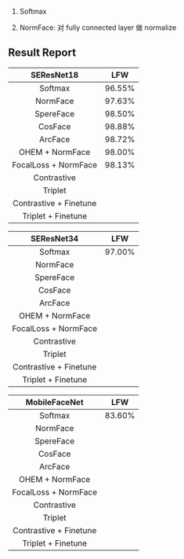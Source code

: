 1. Softmax

2. NormFace: 对 fully connected layer 做 normalize 


## Result Report

|      SEResNet18    |   LFW  |
|:------------------:|:------:|
|       Softmax      | 96.55% |
|       NormFace     | 97.63% |
|      SpereFace     | 98.50% |
|       CosFace      | 98.88% |
|       ArcFace      | 98.72% |
|   OHEM + NormFace  | 98.00% |
|FocalLoss + NormFace| 98.13% |
|     Contrastive    |
|        Triplet     |
| Contrastive + Finetune|
| Triplet + Finetune |

|      SEResNet34    |   LFW  |
|:------------------:|:------:|
|       Softmax      | 97.00% |
|       NormFace     |        |
|      SpereFace     | 		  |
|       CosFace      | 		  |
|       ArcFace      |        |
|   OHEM + NormFace  |        |
|FocalLoss + NormFace|        |
|     Contrastive    |
|        Triplet     |
| Contrastive + Finetune|
| Triplet + Finetune |

|    MobileFaceNet   |   LFW  |
|:------------------:|:------:|
|       Softmax      | 83.60% |
|       NormFace     |        |
|      SpereFace     | 		  |
|       CosFace      | 		  |
|       ArcFace      |        |
|   OHEM + NormFace  |        |
|FocalLoss + NormFace|        |
|     Contrastive    |
|        Triplet     |
| Contrastive + Finetune|
| Triplet + Finetune |